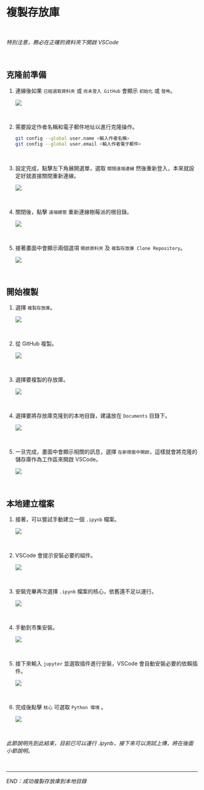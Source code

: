 # 複製存放庫

<br>

_特別注意，務必在正確的資料夾下開啟 VSCode_

<br>

## 克隆前準備

1. 連線後如果 `已經選取資料夾` 或 `尚未登入 GitHub` 會顯示 `初始化` 或 `發佈`。

    ![](images/img_026.png)

<br>

2. 需要設定作者名稱和電子郵件地址以進行克隆操作。

    ```bash
    git config --global user.name <輸入作者名稱>
    git config --global user.email <輸入作者電子郵件>
    ```

<br>

3. 設定完成，點擊左下角展開選單，選取 `關閉遠端連線` 然後重新登入，本來就設定好就直接關閉重新連線。

    ![](images/img_27.png)

<br>

4. 關閉後，點擊 `遠端總管` 重新連線樹莓派的根目錄。

    ![](images/img_70.png)

<br>

5. 接著畫面中會顯示兩個選項 `開啟資料夾` 及 `複製存放庫 Clone Repository`。

    ![](images/img_28.png)

<br>

## 開始複製


1. 選擇 `複製存放庫`。

    ![](images/img_29.png)

<br>

2. 從 GitHub 複製。

    ![](images/img_30.png)

<br>

3. 選擇要複製的存放庫。

    ![](images/img_32.png)

<br>

4. 選擇要將存放庫克隆到的本地目錄，建議放在 `Documents` 目錄下。

    ![](images/img_33.png)

<br>

5. 一旦完成，畫面中會顯示相關的訊息，選擇 `在新視窗中開啟`，這樣就會將克隆的儲存庫作為工作區來開啟 VSCode。

    ![](images/img_34.png)

<br>

## 本地建立檔案

1. 接著，可以嘗試手動建立一個 `.ipynb` 檔案。

    ![](images/img_35.png)

<br>

2. VSCode 會提示安裝必要的組件。

    ![](images/img_37.png)

<br>

3. 安裝完畢再次選擇 `.ipynb` 檔案的核心，依舊還不足以運行。

    ![](images/img_38.png)

<br>

4. 手動到市集安裝。

    ![](images/img_39.png)

<br>

5. 接下來輸入 `jupyter` 並選取插件進行安裝，VSCode 會自動安裝必要的依賴插件。

    ![](images/img_40.png)

<br>

6. 完成後點擊 `核心` 可選取 `Python 環境` 。

    ![](images/img_41.png)

<br>

_此節說明先到此結束，目前已可以運行 .ipynb，接下來可以測試上傳，將在後面小節說明。_

<br>

___

_END：成功複製存放庫到本地目錄_


